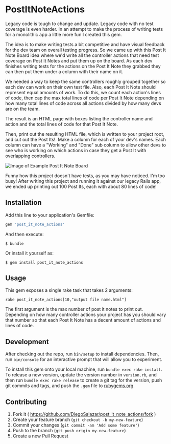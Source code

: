 # PostItNoteActions

Legacy code is tough to change and update. Legacy code with no test coverage is even harder. In an attempt to make the process of writing tests for a monolithic app a little more fun I created this gem.

The idea is to make writing tests a bit competitive and have visual feedback for the dev team on overall testing progress. So we came up with this Post It Note Board idea where we'd write all the controller actions that need test coverage on Post It Notes and put them up on the board. As each dev finishes writing tests for the actions on the Post It Note they grabbed they can then put them under a column with their name on it.

We needed a way to keep the same controllers roughly grouped together so each dev can work on their own test file. Also, each Post It Note should represent equal amounts of work. To do this, we count each action's lines of code, then cap the max total lines of code per Post It Note depending on how many total lines of code across all actions divided by how many devs are on the team. 

The result is an HTML page with boxes listing the controller name and action and the total lines of code for that Post It Note.

Then, print out the resulting HTML file, which is written to your project root, and cut out the Post Its!. Make a column for each of your dev's names. Each column can have a "Working" and "Done" sub column to allow other devs to see who is working on which actions in case they get a Post It with overlapping controllers.

![Image of Example Post It Note Board](https://cloud.githubusercontent.com/assets/89930/7376906/1672368e-edb1-11e4-917c-f95139327df3.jpg)

Funny how this project doesn't have tests, as you may have noticed. I'm too busy! After writing this project and running it against our legacy Rails app, we ended up printing out 100 Post Its, each with about 80 lines of code! 

## Installation

Add this line to your application's Gemfile:

```ruby
gem 'post_it_note_actions'
```

And then execute:

    $ bundle

Or install it yourself as:

    $ gem install post_it_note_actions

## Usage

This gem exposes a single rake task that takes 2 arguments:

```
rake post_it_note_actions[10,"output file name.html"]
```

The first argument is the max number of post it notes to print out. Depending on how many controller actions your project has you should vary that number so that each Post It Note has a decent amount of actions and lines of code.

## Development

After checking out the repo, run `bin/setup` to install dependencies. Then, run `bin/console` for an interactive prompt that will allow you to experiment.

To install this gem onto your local machine, run `bundle exec rake install`. To release a new version, update the version number in `version.rb`, and then run `bundle exec rake release` to create a git tag for the version, push git commits and tags, and push the `.gem` file to [rubygems.org](https://rubygems.org).

## Contributing

1. Fork it ( https://github.com/DiegoSalazar/post_it_note_actions/fork )
2. Create your feature branch (`git checkout -b my-new-feature`)
3. Commit your changes (`git commit -am 'Add some feature'`)
4. Push to the branch (`git push origin my-new-feature`)
5. Create a new Pull Request
